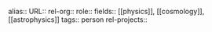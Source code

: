 alias::
URL::
rel-org::
role::
fields:: [[physics]], [[cosmology]], [[astrophysics]] 
tags:: person
rel-projects::

